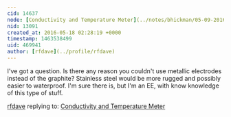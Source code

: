 ```yaml
---
cid: 14637
node: [Conductivity and Temperature Meter](../notes/bhickman/05-09-2016/conductivity-and-temperature-meter)
nid: 13091
created_at: 2016-05-18 02:28:19 +0000
timestamp: 1463538499
uid: 469941
author: [rfdave](../profile/rfdave)
---
```


I've got a question. Is there any reason you couldn't use metallic electrodes instead of the graphite?  Stainless steel would be more rugged and possibly easier to waterproof. I'm sure there is, but I'm an EE, with know knowledge of this type of stuff. 

[rfdave](../profile/rfdave) replying to: [Conductivity and Temperature Meter](../notes/bhickman/05-09-2016/conductivity-and-temperature-meter)

